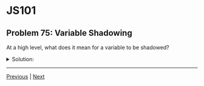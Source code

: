 # JS101
## Problem 75: Variable Shadowing

At a high level, what does it mean for a variable to be shadowed?

<details>
<summary>Solution:</summary>

Variable shadowing occurs when a variable declared in an inner scope has the same name as a variable in an outer scope. The inner variable "shadows" (hides) the outer one, making the outer variable inaccessible within that inner scope.

**Example:**

```js
let name = 'Outer';

function myFunction() {
  let name = 'Inner';  // Shadows the outer 'name'
  console.log(name);   // 'Inner' - can't access outer 'name'
}

myFunction();
console.log(name);  // 'Outer' - outer scope unchanged
```

The inner `name` takes precedence in the function scope, effectively hiding the outer `name` from within that scope. The outer `name` is still there and unaffected; it's just not accessible from inside the function.

**Key points:**
- The shadowed (outer) variable still exists, it's just inaccessible in the inner scope
- The shadowing (inner) variable is completely separate from the outer one
- Changes to the inner variable don't affect the outer variable

</details>

---

[Previous](74.md) | [Next](76.md)

